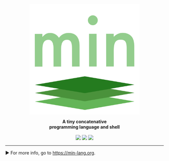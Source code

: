 
<p align="center"><img align="center" width="350" src="logo_darker.svg"/></p>
<p align="center">
  <b>A tiny concatenative<br>programming language and shell</b>
  <br><br>
  <img src="https://img.shields.io/badge/nim-powered-yellow.svg?link=https://nim-lang-org">
  <img src="https://img.shields.io/github/release/h3rald/min/all.svg">
  <img src="https://img.shields.io/github/license/h3rald/min.svg">
</p>

---

► For more info, go to <https://min-lang.org>.

